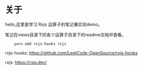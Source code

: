 # 关于

hello,这里是学习 Rxjs 运算子的笔记兼实验demo。

笔记在views目录下的各个运算子目录下的readme文档中查看。


```npm
    yarn add rxjs-hooks rxjs
```

rxjs-hooks: https://github.com/LeetCode-OpenSource/rxjs-hooks

rxjs: https://rxjs.dev/